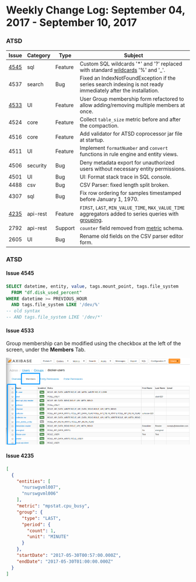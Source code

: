 Weekly Change Log: September 04, 2017 - September 10, 2017
==================================================

### ATSD

| Issue| Category    | Type    | Subject              |
|------|-------------|---------|----------------------|
| [4545](#issue-4545) | sql | Feature | Custom SQL wildcards '*' and '?' replaced with standard [wildcards](https://github.com/axibase/atsd/tree/master/api/sql#match-expressions) '%' and '_'. |
| 4537 | search | Bug | Fixed an IndexNotFoundException if the series search indexing is not ready immediately after the installation. |
| [4533](#issue-4533) | UI | Feature | User Group membership form refactored to allow adding/removing multiple members at once. |
| 4524 | core | Feature | Collect `table_size` metric before and after the compaction. |
| 4516 | core | Feature | Add validator for ATSD coprocessor jar file at startup. |
| 4511 | UI | Feature | Implement `formatNumber` and `convert` functions in rule engine and entity views. |
| 4506 | security | Bug | Deny metadata export for unauthorized users without necessary entity permissions. |
| 4501 | UI | Bug | UI: Format stack trace in SQL console. |
| 4488 | csv | Bug | CSV Parser: fixed length split broken. |
| 4307 | sql | Bug | Fix row ordering for samples timestamped before January 1, 1970. |
| [4235](#issue-4235) | api-rest | Feature | `FIRST`, `LAST`, `MIN_VALUE_TIME`, `MAX_VALUE_TIME` aggregators added to series queries with [grouping](https://github.com/axibase/atsd/blob/master/api/data/series/group.md#grouping-functions). |
| 2792 | api-rest | Support | `counter` field removed from [metric](https://github.com/axibase/atsd/blob/master/api/meta/metric/list.md#fields) schema. |
| 2605 | UI | Bug | Rename old fields on the CSV parser editor form. |

### ATSD

#### Issue 4545

```sql
SELECT datetime, entity, value, tags.mount_point, tags.file_system
  FROM "df.disk_used_percent"
WHERE datetime >= PREVIOUS_HOUR
  AND tags.file_system LIKE '/dev/%'
-- old syntax
-- AND tags.file_system LIKE '/dev/*'
```

#### Issue 4533

Group membership can be modified using the checkbox at the left of the screen, under the **Members** Tab.

![](Images/issue4533.png)

#### Issue 4235

```json
[
  {
    "entities": [
      "nurswgvml007",
      "nurswgvml006"
    ],
    "metric": "mpstat.cpu_busy",
    "group": {
      "type": "LAST",
      "period": {
        "count": 1,
        "unit": "MINUTE"
      }
    },
    "startDate": "2017-05-30T00:57:00.000Z",
    "endDate": "2017-05-30T01:00:00.000Z"
  }
]

```
